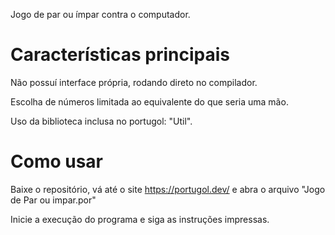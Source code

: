 Jogo de par ou ímpar contra o computador.
# Características principais
Não possuí interface própria, rodando direto no compilador.

Escolha de números limitada ao equivalente do que seria uma mão.

Uso da biblioteca inclusa no portugol: "Util".
# Como usar
Baixe o repositório, vá até o site https://portugol.dev/ e abra o arquivo "Jogo de Par ou impar.por"

Inicie a execução do programa e siga as instruções impressas.
